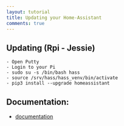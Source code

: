 ```yaml
---
layout: tutorial
title: Updating your Home-Assistant
comments: true
---
```

## Updating (Rpi - Jessie)

```
- Open Putty
- Login to your Pi
- sudo su -s /bin/bash hass
- source /srv/hass/hass_venv/bin/activate
- pip3 install --upgrade homeassistant
```

## Documentation:
- [documentation](https://home-assistant.io/getting-started/installation-raspberry-pi-all-in-one/#upgrading)
